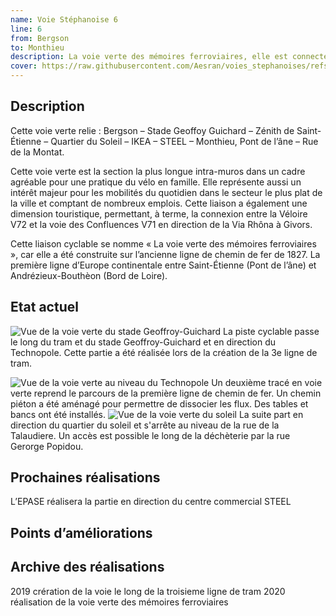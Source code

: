 ```yaml
---
name: Voie Stéphanoise 6
line: 6
from: Bergson
to: Monthieu
description: La voie verte des mémoires ferroviaires, elle est connectée à la rue Bergson à la voie des confluences au niveau de Monthieu
cover: https://raw.githubusercontent.com/Aesran/voies_stephanoises/refs/heads/main/assets/L6-Voie-verte-des-memoires-ferroiaires-Saint-Etienne.png
---
```

## Description
Cette voie verte relie : Bergson – Stade Geoffoy Guichard – Zénith de Saint-Étienne – Quartier du Soleil – IKEA – STEEL – Monthieu, Pont de l’âne – Rue de la Montat.

Cette voie verte est la section la plus longue intra-muros dans un cadre agréable pour une pratique du vélo en famille. Elle représente aussi un intérêt majeur pour les mobilités du quotidien dans le secteur le plus plat de la ville et comptant de nombreux emplois.
Cette liaison a également une dimension touristique, permettant, à terme, la connexion entre la Véloire V72 et la voie des Confluences V71 en direction de la Via Rhôna à Givors.

Cette liaison cyclable se nomme « La voie verte des mémoires ferroviaires », car elle a été construite sur l’ancienne ligne de chemin de fer de 1827.  La première ligne d’Europe continentale entre Saint-Étienne (Pont de l’âne) et Andrézieux-Bouthèon (Bord de Loire).

## Etat actuel
![Vue de la voie verte du stade Geoffroy-Guichard](https://raw.githubusercontent.com/Aesran/voies_stephanoises/refs/heads/main/assets/L6-voie-verte-saint-etienne-Stade-Geoffroy-Guichard.png)
La piste cyclable passe le long du tram et du stade Geoffroy-Guichard et en direction du Technopole. Cette partie a été réalisée lors de la création de la 3e ligne de tram.
 
 ![Vue de la voie verte au niveau du Technopole](https://raw.githubusercontent.com/Aesran/voies_stephanoises/refs/heads/main/assets/L6-Voie-verte-de-saint-etienne-technopole-zenith.png)
Un deuxième tracé en voie verte reprend le parcours de la première ligne de chemin de fer. Un chemin piéton a été aménagé pour permettre de dissocier les flux. Des tables et bancs ont été installés.
![Vue de la voie verte du soleil](https://raw.githubusercontent.com/Aesran/voies_stephanoises/refs/heads/main/assets/L6-Voie-verte-de-Saint-Etienne-quartier-soleil.png)
La suite part en direction du quartier du soleil et s'arrête au niveau de la rue de la Talaudiere. Un accès est possible le long de la déchèterie par la rue Gerorge Popidou.



## Prochaines réalisations 
L’EPASE réalisera la partie en direction du centre commercial  STEEL

## Points d’améliorations


## Archive des réalisations
2019 crération de la voie le long de la troisieme ligne de tram
2020 réalisation de la voie verte des mémoires ferroviaires


